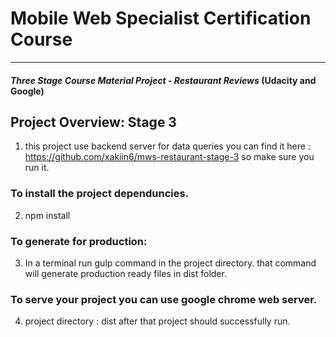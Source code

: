 # Mobile Web Specialist Certification Course
---
#### _Three Stage Course Material Project - Restaurant Reviews_ (Udacity and Google)

## Project Overview: Stage 3

1. this project use backend server for data queries you can find it here :
    https://github.com/xakiin6/mws-restaurant-stage-3
 so make sure you run it.

### To install the project dependuncies.
2. npm install

### To generate for production:
3. In a terminal run gulp command in the project directory.
   that command will generate production ready files in dist folder.

### To serve your project you can use google chrome web server.
4. project directory : dist
   after that project should successfully run.







